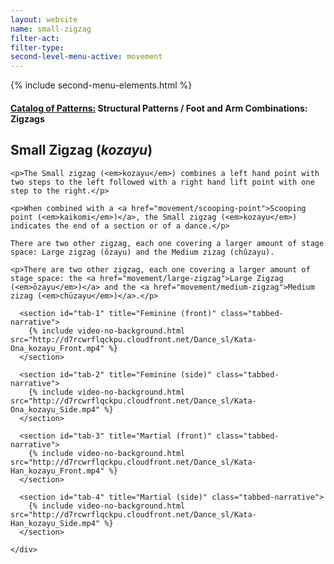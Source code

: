 ```yaml
---
layout: website
name: small-zigzag
filter-act:
filter-type:
second-level-menu-active: movement
---
```

{% include second-menu-elements.html %}

<main class="page-content">
  <div class="text-container">
    <h4><a href="/movement#catalog">Catalog of Patterns:</a> Structural Patterns / Foot and Arm Combinations: Zigzags</h4>
    <h2>Small Zigzag (<em>kozayu</em>)</h2>

    <p>The Small zigzag (<em>kozayu</em>) combines a left hand point with two steps to the left followed with a right hand lift point with one step to the right.</p>

    <p>When combined with a <a href="movement/scooping-point">Scooping point (<em>kaikomi</em>)</a>, the Small zigzag (<em>kozayu</em>) indicates the end of a section or of a dance.</p>

    There are two other zigzag, each one covering a larger amount of stage space: Large zigzag (ôzayu) and the Medium zizag (chûzayu).

    <p>There are two other zigzag, each one covering a larger amount of stage space: the <a href="movement/large-zigzag">Large Zigzag (<em>ōzayu</em>)</a> and the <a href="movement/medium-zigzag">Medium zizag (<em>chūzayu</em>)</a>.</p>

  </div>


<div class="tabs-container">
  <div class="tabs-container__links">
    <div class="wrapper">
      <div id="tabs"></div>
    </div>
  </div>
  <div class="tabs-container__content">
    <div class="wrapper">

      <section id="tab-1" title="Feminine (front)" class="tabbed-narrative">
        {% include video-no-background.html src="http://d7rcwrflqckpu.cloudfront.net/Dance_sl/Kata-Ona_kozayu_Front.mp4" %}
      </section>

      <section id="tab-2" title="Feminine (side)" class="tabbed-narrative">
        {% include video-no-background.html src="http://d7rcwrflqckpu.cloudfront.net/Dance_sl/Kata-Ona_kozayu_Side.mp4" %}
      </section>

      <section id="tab-3" title="Martial (front)" class="tabbed-narrative">
        {% include video-no-background.html src="http://d7rcwrflqckpu.cloudfront.net/Dance_sl/Kata-Han_kozayu_Front.mp4" %}
      </section>

      <section id="tab-4" title="Martial (side)" class="tabbed-narrative">
        {% include video-no-background.html src="http://d7rcwrflqckpu.cloudfront.net/Dance_sl/Kata-Han_kozayu_Side.mp4" %}
      </section>

    </div>
  </div>
</div>
</main>
